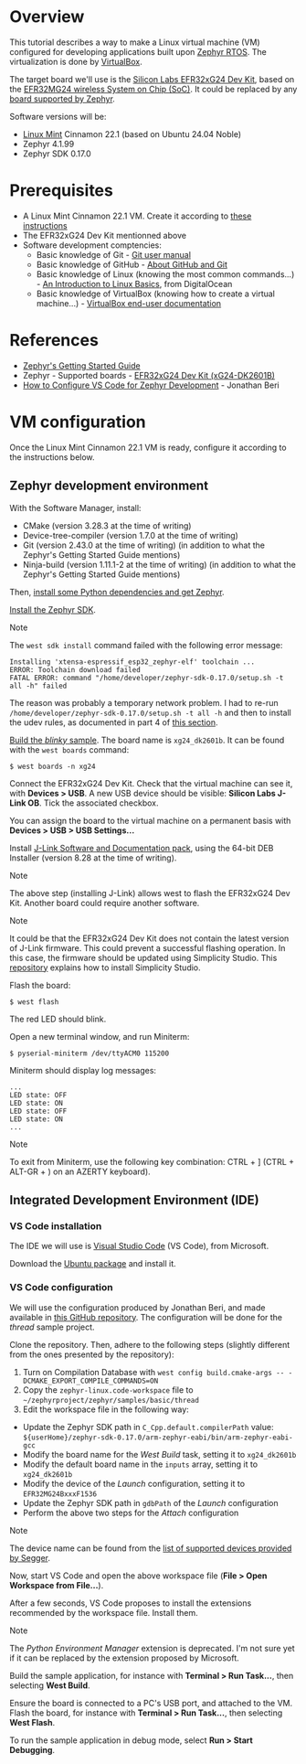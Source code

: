 # Overview

This tutorial describes a way to make a Linux virtual machine (VM) configured for developing applications built upon [Zephyr RTOS](https://www.zephyrproject.org/). The virtualization is done by [VirtualBox](https://www.virtualbox.org/).

The target board we'll use is the [Silicon Labs EFR32xG24 Dev Kit](https://www.silabs.com/development-tools/wireless/efr32xg24-dev-kit?tab=overview), based on the [EFR32MG24 wireless System on Chip (SoC)](https://www.silabs.com/wireless/zigbee/efr32mg24-series-2-socs). It could be replaced by any [board supported by Zephyr](https://docs.zephyrproject.org/latest/boards/index.html#).

Software versions will be:

* [Linux Mint](https://linuxmint.com/) Cinnamon 22.1 (based on Ubuntu 24.04 Noble)
* Zephyr 4.1.99
* Zephyr SDK 0.17.0

# Prerequisites

* A Linux Mint Cinnamon 22.1 VM. Create it according to [these instructions](https://github.com/PascalBod/lm-vm)
* The EFR32xG24 Dev Kit mentionned above
* Software development comptencies:
  * Basic knowledge of Git - [Git user manual](https://git-scm.com/docs/user-manual)
  * Basic knowledge of GitHub - [About GitHub and Git](https://docs.github.com/en/get-started/start-your-journey/about-github-and-git)
  * Basic knowledge of Linux (knowing the most common commands...) - [An Introduction to Linux Basics](https://www.digitalocean.com/community/tutorials/an-introduction-to-linux-basics), from DigitalOcean
  * Basic knowledge of VirtualBox (knowing how to create a virtual machine...) - [VirtualBox end-user documentation](https://www.virtualbox.org/wiki/End-user_documentation)

# References

* [Zephyr's Getting Started Guide](https://docs.zephyrproject.org/latest/develop/getting_started/index.html)
* Zephyr - Supported boards - [EFR32xG24 Dev Kit (xG24-DK2601B)](https://docs.zephyrproject.org/latest/boards/silabs/dev_kits/xg24_dk2601b/doc/index.html)
* [How to Configure VS Code for Zephyr Development](https://blog.golioth.io/how-to-configure-vs-code-for-zephyr-development/) - Jonathan Beri

# VM configuration

Once the Linux Mint Cinnamon 22.1 VM is ready, configure it according to the instructions below.

## Zephyr development environment

With the Software Manager, install:

* CMake (version 3.28.3 at the time of writing)
* Device-tree-compiler (version 1.7.0 at the time of writing)
* Git (version 2.43.0 at the time of writing) (in addition to what the Zephyr's Getting Started Guide mentions)
* Ninja-build (version 1.11.1-2 at the time of writing) (in addition to what the Zephyr's Getting Started Guide mentions)

Then, [install some Python dependencies and get Zephyr](https://docs.zephyrproject.org/latest/develop/getting_started/index.html#get-zephyr-and-install-python-dependencies).

[Install the Zephyr SDK](https://docs.zephyrproject.org/latest/develop/getting_started/index.html#install-the-zephyr-sdk).

> [!NOTE]
> The `west sdk install` command failed with the following error message:
> 
> ```
> Installing 'xtensa-espressif_esp32_zephyr-elf' toolchain ...
> ERROR: Toolchain download failed
> FATAL ERROR: command "/home/developer/zephyr-sdk-0.17.0/setup.sh -t all -h" failed
> ```
>
> The reason was probably a temporary network problem. 
> I had to re-run `/home/developer/zephyr-sdk-0.17.0/setup.sh -t all -h` and then to install the udev rules, as
> documented in part 4 of [this section](https://docs.zephyrproject.org/latest/develop/toolchains/zephyr_sdk.html#zephyr-sdk-installation).

[Build the *blinky* sample](https://docs.zephyrproject.org/latest/develop/getting_started/index.html#build-the-blinky-sample). The board name is `xg24_dk2601b`. It can be found with the `west boards` command:

```
$ west boards -n xg24
```

Connect the EFR32xG24 Dev Kit. Check that the virtual machine can see it, with **Devices > USB**. A new USB device should be visible: **Silicon Labs J-Link OB**. Tick the associated checkbox.

You can assign the board to the virtual machine on a permanent basis with **Devices > USB > USB Settings...**

Install [J-Link Software and Documentation pack](https://www.segger.com/downloads/jlink/#J-LinkSoftwareAndDocumentationPack), using the 64-bit DEB Installer (version 8.28 at the time of writing).

> [!NOTE]
> The above step (installing J-Link) allows west to flash the EFR32xG24 Dev Kit. Another board could require another software.

> [!NOTE]
> It could be that the EFR32xG24 Dev Kit does not contain the latest version of J-Link firmware. This could prevent a successful flashing operation. In this case, the firmware should be updated using Simplicity Studio. This [repository](https://github.com/PascalBod/lm-efr32-simplicityStudio) explains how to install Simplicity Studio.

Flash the board:

```
$ west flash
```

The red LED should blink.

Open a new terminal window, and run Miniterm:

```
$ pyserial-miniterm /dev/ttyACM0 115200
```

Miniterm should display log messages:

```
...
LED state: OFF
LED state: ON
LED state: OFF
LED state: ON
...
```

> [!NOTE]
>
> To exit from Miniterm, use the following key combination: CTRL + ] (CTRL + ALT-GR + ) on an AZERTY keyboard).

## Integrated Development Environment (IDE)

### VS Code installation

The IDE we will use is [Visual Studio Code](https://code.visualstudio.com/) (VS Code), from Microsoft.

Download the [Ubuntu package](https://code.visualstudio.com/Download) and install it.

### VS Code configuration

We will use the configuration produced by Jonathan Beri, and made available in [this GitHub repository](https://github.com/beriberikix/zephyr-vscode-example). The configuration will be done for the *thread* sample project.

Clone the repository. Then, adhere to the following steps (slightly different from the ones presented by the repository):

1. Turn on Compilation Database with  `west config build.cmake-args -- -DCMAKE_EXPORT_COMPILE_COMMANDS=ON`
2. Copy the `zephyr-linux.code-workspace` file to `~/zephyrproject/zephyr/samples/basic/thread`
3. Edit the workspace file in the following way:

* Update the Zephyr SDK path in `C_Cpp.default.compilerPath` value: `${userHome}/zephyr-sdk-0.17.0/arm-zephyr-eabi/bin/arm-zephyr-eabi-gcc`
* Modify the board name for the *West Build* task, setting it to `xg24_dk2601b`
* Modify the default board name in the `inputs` array, setting it to `xg24_dk2601b`
* Modify the device of the *Launch* configuration, setting it to `EFR32MG24BxxxF1536`
* Update the Zephyr SDK path in `gdbPath` of the *Launch* configuration
* Perform the above two steps for the *Attach* configuration

> [!NOTE]
> The device name can be found from the [list of supported devices provided by Segger](https://www.segger.com/supported-devices/search/).

Now, start VS Code and open the above workspace file (**File > Open Workspace from File...**).

After a few seconds, VS Code proposes to install the extensions recommended by the workspace file. Install them.

> [!NOTE]
> The *Python Environment Manager* extension is deprecated. I'm not sure yet if it can be replaced by the extension proposed by Microsoft.

Build the sample application, for instance with **Terminal > Run Task...**, then selecting **West Build**.

Ensure the board is connected to a PC's USB port, and attached to the VM. Flash the board, for instance with **Terminal > Run Task...**, then selecting **West Flash**.

To run the sample application in debug mode, select **Run > Start Debugging**.